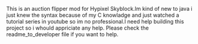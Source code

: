 This is an auction flipper mod for Hypixel Skyblock.Im kind of new to java i just knew the syntax because of my C knowladge and just watched a tutorial series in youtube so im no professional.I need help building this project so i whould appriciate any help.
Please check the readme_to_developer file if you want to help.
